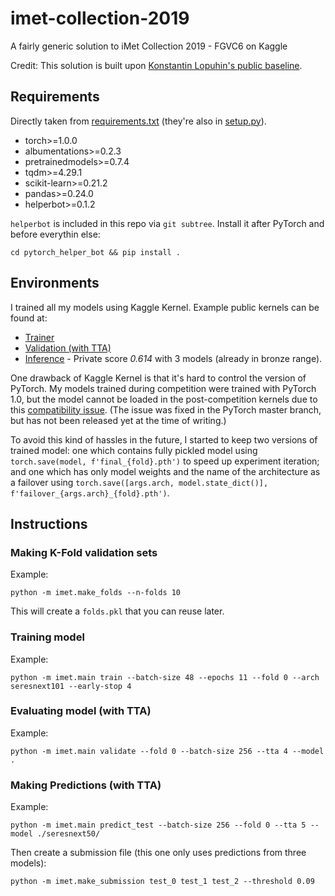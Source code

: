 # imet-collection-2019

A fairly generic solution to iMet Collection 2019 - FGVC6 on Kaggle

Credit: This solution is built upon [Konstantin Lopuhin's public baseline](https://github.com/lopuhin/kaggle-imet-2019).

## Requirements

Directly taken from [requirements.txt](requirements.txt) (they're also in [setup.py](setup.py)).

* torch>=1.0.0
* albumentations>=0.2.3
* pretrainedmodels>=0.7.4
* tqdm>=4.29.1
* scikit-learn>=0.21.2
* pandas>=0.24.0
* helperbot>=0.1.2

`helperbot` is included in this repo via `git subtree`. Install it after PyTorch and before everythin else:

```
cd pytorch_helper_bot && pip install .
```

## Environments

I trained all my models using Kaggle Kernel. Example public kernels can be found at:

* [Trainer](https://www.kaggle.com/ceshine/imet-trainer)
* [Validation (with TTA)](https://www.kaggle.com/ceshine/imet-validation-kernel-public)
* [Inference](https://www.kaggle.com/ceshine/imet-inference-kernel-public) - Private score *0.614* with 3 models (already in bronze range).

One drawback of Kaggle Kernel is that it's hard to control the version of PyTorch. My models trained during competition were trained with PyTorch 1.0, but the model cannot be loaded in the post-competition kernels due to this [compatibility issue](https://github.com/pytorch/pytorch/issues/20756). (The issue was fixed in the PyTorch master branch, but has not been released yet at the time of writing.)

To avoid this kind of hassles in the future, I started to keep two versions of trained model: one which contains fully pickled model using `torch.save(model, f'final_{fold}.pth')` to speed up experiment iteration; and one which has only model weights and the name of the architecture as a failover using `torch.save([args.arch, model.state_dict()], f'failover_{args.arch}_{fold}.pth')`.

## Instructions

### Making K-Fold validation sets

Example:

```
python -m imet.make_folds --n-folds 10
```

This will create a `folds.pkl` that you can reuse later.

### Training model

Example:

```
python -m imet.main train --batch-size 48 --epochs 11 --fold 0 --arch seresnext101 --early-stop 4
```

### Evaluating model (with TTA)

Example:

```
python -m imet.main validate --fold 0 --batch-size 256 --tta 4 --model .
```

### Making Predictions (with TTA)

Example:

```
python -m imet.main predict_test --batch-size 256 --fold 0 --tta 5 --model ./seresnext50/
```

Then create a submission file (this one only uses predictions from three models):

```
python -m imet.make_submission test_0 test_1 test_2 --threshold 0.09
```
